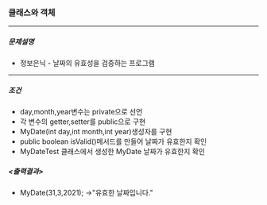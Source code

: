 ### 클래스와 객체

***

##### 문제설명
* 정보은닉 - 날짜의 유효성을 검증하는 프로그램

***

##### 조건
* day,month,year변수는 private으로 선언
* 각 변수의 getter,setter를 public으로 구현
* MyDate(int day,int month,int year)생성자를 구현
* public boolean isValid()메서드를 만들어 날짜가 유효한지 확인
* MyDateTest 클래스에서 생성한 MyDate 날짜가 유효한지 확인

##### <출력결과>
* MyDate(31,3,2021);
 →"유효한 날짜입니다."
